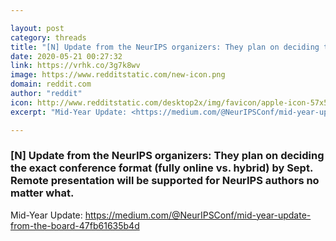 ```yaml
---

layout: post
category: threads
title: "[N] Update from the NeurIPS organizers: They plan on deciding the exact conference format (fully online vs. hybrid) by Sept. Remote presentation will be supported for NeurIPS authors no matter what."
date: 2020-05-21 00:27:32
link: https://vrhk.co/3g7k8wv
image: https://www.redditstatic.com/new-icon.png
domain: reddit.com
author: "reddit"
icon: http://www.redditstatic.com/desktop2x/img/favicon/apple-icon-57x57.png
excerpt: "Mid-Year Update: <https://medium.com/@NeurIPSConf/mid-year-update-from-the-board-47fb61635b4d>"

---
```


### [N] Update from the NeurIPS organizers: They plan on deciding the exact conference format (fully online vs. hybrid) by Sept. Remote presentation will be supported for NeurIPS authors no matter what.

Mid-Year Update: <https://medium.com/@NeurIPSConf/mid-year-update-from-the-board-47fb61635b4d>